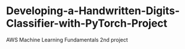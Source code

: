 # Developing-a-Handwritten-Digits-Classifier-with-PyTorch-Project
AWS Machine Learning Fundamentals 2nd project 
